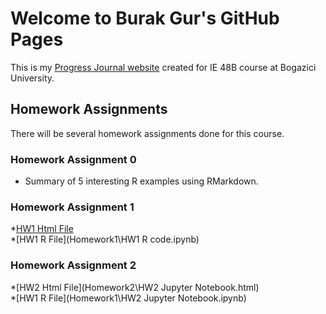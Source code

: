 # Welcome to Burak Gur's GitHub Pages

This is my [Progress Journal website](https://github.com/BU-IE-48B/fall21-MBurakGur) created for IE 48B course at Bogazici University.

## Homework Assignments

There will be several homework assignments done for this course.

### Homework Assignment 0
* Summary of 5 interesting R examples using RMarkdown.

### Homework Assignment 1 
*[HW1 Html File](Homework1\HW1-IE48B-RMD.html) <br>
*[HW1 R File](Homework1\HW1 R code.ipynb)
### Homework Assignment 2
*[HW2 Html File](Homework2\HW2 Jupyter Notebook.html) <br>
*[HW1 R File](Homework1\HW2 Jupyter Notebook.ipynb)